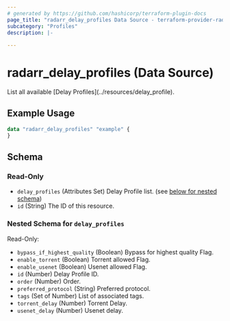 ```yaml
---
# generated by https://github.com/hashicorp/terraform-plugin-docs
page_title: "radarr_delay_profiles Data Source - terraform-provider-radarr"
subcategory: "Profiles"
description: |-
  
---
```


# radarr_delay_profiles (Data Source)

<!-- subcategory:Profiles -->List all available [Delay Profiles](../resources/delay_profile).

## Example Usage

```terraform
data "radarr_delay_profiles" "example" {
}
```

<!-- schema generated by tfplugindocs -->
## Schema

### Read-Only

- `delay_profiles` (Attributes Set) Delay Profile list. (see [below for nested schema](#nestedatt--delay_profiles))
- `id` (String) The ID of this resource.

<a id="nestedatt--delay_profiles"></a>
### Nested Schema for `delay_profiles`

Read-Only:

- `bypass_if_highest_quality` (Boolean) Bypass for highest quality Flag.
- `enable_torrent` (Boolean) Torrent allowed Flag.
- `enable_usenet` (Boolean) Usenet allowed Flag.
- `id` (Number) Delay Profile ID.
- `order` (Number) Order.
- `preferred_protocol` (String) Preferred protocol.
- `tags` (Set of Number) List of associated tags.
- `torrent_delay` (Number) Torrent Delay.
- `usenet_delay` (Number) Usenet delay.
